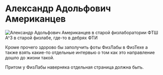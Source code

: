 <!--?title Александр Американцев -->

# Александр Адольфович Американцев

<div class="row">
  <div class="col-xl-6 offset-xl-3 col-sm-12 text-center">
    <img src="https://pths-archive.github.io/static/img/amerikancev/a3-in-old-physlab.jpg"
        alt="Александр Адольфович Американцев в старой физлаборатории ФТШ" class="img-fluid"/><br/>
        <span class="hint">А^3 в старой физлабе, где-то в дебрях ФТИ</span>
  </div>
</div>

Кроме прочего здорово бы заполучить фоты ФизЛабы в ФизТехе а также взять
какие-то отдельные интервью о том как это направление дошло до жизни такой.

Притом у ФизЛабы наверняка отдельная страница должна быть.